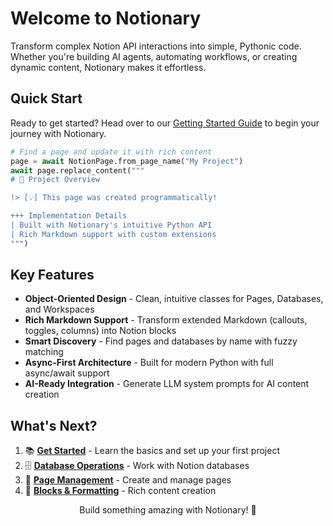 # Welcome to Notionary

Transform complex Notion API interactions into simple, Pythonic code. Whether you're building AI agents, automating workflows, or creating dynamic content, Notionary makes it effortless.

## Quick Start

Ready to get started? Head over to our [Getting Started Guide](get-started/index.md) to begin your journey with Notionary.

```python
# Find a page and update it with rich content
page = await NotionPage.from_page_name("My Project")
await page.replace_content("""
# 🚀 Project Overview

!> [💡] This page was created programmatically!

+++ Implementation Details
| Built with Notionary's intuitive Python API
| Rich Markdown support with custom extensions
""")
```

## Key Features

- **Object-Oriented Design** - Clean, intuitive classes for Pages, Databases, and Workspaces
- **Rich Markdown Support** - Transform extended Markdown (callouts, toggles, columns) into Notion blocks
- **Smart Discovery** - Find pages and databases by name with fuzzy matching
- **Async-First Architecture** - Built for modern Python with full async/await support
- **AI-Ready Integration** - Generate LLM system prompts for AI content creation

## What's Next?

1. 📚 **[Get Started](get-started/index.md)** - Learn the basics and set up your first project
2. 🗄️ **[Database Operations](database/index.md)** - Work with Notion databases
3. 📄 **[Page Management](page/index.md)** - Create and manage pages
4. 🧱 **[Blocks & Formatting](blocks/index.md)** - Rich content creation

<div align="center">
  <p>Build something amazing with Notionary! 🚀</p>
</div>
